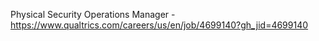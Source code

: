 Physical Security Operations Manager - https://www.qualtrics.com/careers/us/en/job/4699140?gh_jid=4699140

